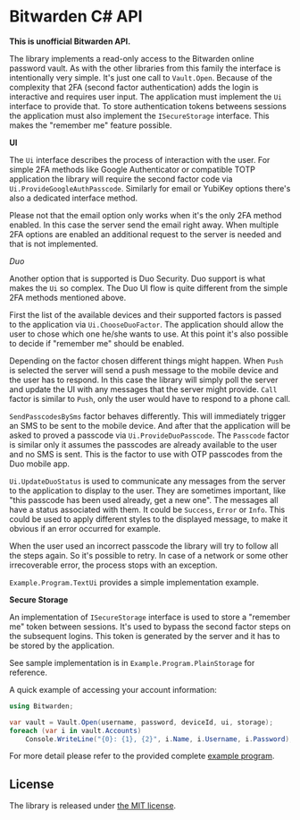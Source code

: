 Bitwarden C# API
================

**This is unofficial Bitwarden API.**

The library implements a read-only access to the Bitwarden online password
vault. As with the other libraries from this family the interface is
intentionally very simple. It's just one call to `Vault.Open`. Because of the
complexity that 2FA (second factor authentication) adds the login is
interactive and requires user input. The application must implement the `Ui`
interface to provide that. To store authentication tokens betweens sessions
the application must also implement the `ISecureStorage` interface. This makes
the "remember me" feature possible.

**UI**

The `Ui` interface describes the process of interaction with the user. For
simple 2FA methods like Google Authenticator or compatible TOTP application
the library will require the second factor code via
`Ui.ProvideGoogleAuthPasscode`. Similarly for email or YubiKey options there's
also a dedicated interface method.

Please not that the email option only works when it's the only 2FA method
enabled. In this case the server send the email right away. When multiple 2FA
options are enabled an additional request to the server is needed and that is
not implemented.

*Duo*

Another option that is supported is Duo Security. Duo support is what makes
the `Ui` so complex. The Duo UI flow is quite different from the simple 2FA
methods mentioned above.

First the list of the available devices and their supported factors is passed
to the application via `Ui.ChooseDuoFactor`. The application should allow the
user to chose which one he/she wants to use. At this point it's also possible
to decide if "remember me" should be enabled.

Depending on the factor chosen different things might happen. When `Push` is
selected the server will send a push message to the mobile device and the user
has to respond. In this case the library will simply poll the server and
update the UI with any messages that the server might provide. `Call` factor
is similar to `Push`, only the user would have to respond to a phone call.

`SendPasscodesBySms` factor behaves differently. This will immediately trigger
an SMS to be sent to the mobile device. And after that the application will be
asked to proved a passcode via `Ui.ProvideDuoPasscode`. The `Passcode` factor
is similar only it assumes the passcodes are already available to the user and
no SMS is sent. This is the factor to use with OTP passcodes from the Duo
mobile app.

`Ui.UpdateDuoStatus` is used to communicate any messages from the server to
the application to display to the user. They are sometimes important, like
"this passcode has been used already, get a new one". The messages all have a
status associated with them. It could be `Success`, `Error` or `Info`. This
could be used to apply different styles to the displayed message, to make it
obvious if an error occurred for example.

When the user used an incorrect passcode the library will try to follow all
the steps again. So it's possible to retry. In case of a network or some other
irrecoverable error, the process stops with an exception.

`Example.Program.TextUi` provides a simple implementation example.

**Secure Storage**

An implementation of `ISecureStorage` interface is used to store a "remember
me" token between sessions. It's used to bypass the second factor steps on the
subsequent logins. This token is generated by the server and it has to be
stored by the application.

See sample implementation is in `Example.Program.PlainStorage` for reference.

A quick example of accessing your account information:

```csharp
using Bitwarden;

var vault = Vault.Open(username, password, deviceId, ui, storage);
foreach (var i in vault.Accounts)
    Console.WriteLine("{0}: {1}, {2}", i.Name, i.Username, i.Password);
```

For more detail please refer to the provided complete [example program][example].

License
-------

The library is released under [the MIT
license](http://www.opensource.org/licenses/mit-license.php).

[example]: example/Program.cs
